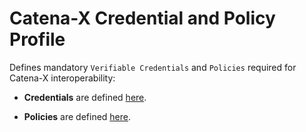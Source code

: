 # Catena-X Credential and Policy Profile

Defines mandatory `Verifiable Credentials` and `Policies` required for Catena-X interoperability:

- **Credentials** are defined [here](./credentials).

- **Policies** are defined [here](./policy).
